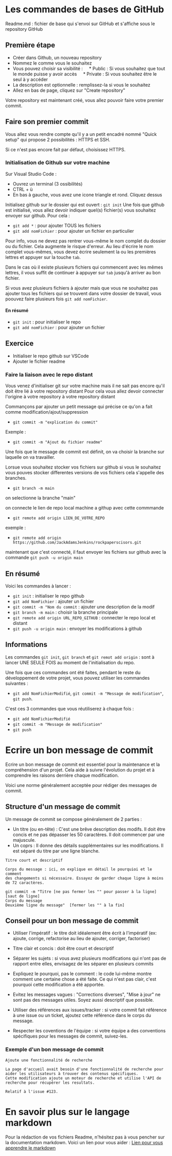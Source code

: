 # Les commandes de bases de GitHub
Readme.md : fichier de base qui s'envoi sur GitHub et s'affiche sous le repository GitHub

## Première étape

* Créer dans Github, un nouveau repository
* Nommez le comme vous le souhaitez
* Vous pouvez choisir sa visibilité :
    * Public : Si vous souhaitez que tout le monde puisse y avoir accès
    * Private : Si vous souhaitez être le seul à y accéder
* La description est optionnelle : remplissez-la si vous le souhaitez
* Allez en bas de page, cliquez sur "Create repository"

Votre repository est maintenant créé, vous allez pouvoir faire votre premier commit.

## Faire son premier commit

Vous allez vous rendre compte qu'il y a un petit encadré nommé "Quick setup" qui propose 2 possibilités : HTTPS et SSH.

Si ce n'est pas encore fait par défaut, choisissez HTTPS.

### Initialisation de Github sur votre machine

Sur Visual Studio Code : 
* Ouvrez un terminal (3 ossibilités)
* CTRL + ù
* En bas à gauche, vous avez une icone triangle et rond. Cliquez dessus

Initialisez github sur le dossier qui est ouvert : 
``git init``
Une fois que github est initialisé, vous allez devoir indiquer quel(s) fichier(s) vous souhaitez envoyer sur github. Pour cela :
* ``git add *`` : pour ajouter TOUS les fichiers
* ``git add nomFichier`` : pour ajouter un fichier en particulier

Pour info, vous ne devez pas rentrer vous-même le nom complet du dossier ou du fichier. Cela augmente le risque d'erreur. Au lieu d'écrire le nom complet vous-mêmes, vous devez écrire seulement la ou les premières lettres et appuyer sur la touche ``tab``.

Dans le cas où il existe plusieurs fichiers qui commencent avec les mêmes lettres, il vous suffit de continuer à appuyer sur ``tab`` jusqu'à arriver au bon fichier.

Si vous avez plusieurs fichiers à ajouter mais que vous ne souhaitez pas ajouter tous les fichiers qui se trouvent dans votre dossier de travail, vous poouvez faire plusieurs fois ``git add nomFichier``.

#### En résumé

* ``git init`` : pour initialiser le repo
* ``git add nomFichier`` : pour ajouter un fichier

## Exercice
* Initialiser le repo github sur VSCode
* Ajouter le fichier readme

### Faire la liaison avec le repo distant
Vous venez d'initialiser git sur votre machine mais il ne sait pas encore qu'il doit être lié à votre repository distant
Pour cela vous allez devoir connecter l'origine à votre repository à votre repository distant

Commançons par ajouter un petit message qui précise ce qu'on a fait comme modification/ajout/suppression

* ``git commit -m "explication du commit"`` 

Exemple :
* ``git commit -m "Ajout du fichier readme"``

Une fois que le message de commit est définit, on va choisir la branche sur laquelle on va travailler.

Lorsue vous souhaitez stocker vos fichiers sur github si vous le souhaitez vous pouves stocker differentes versions de vos fichiers cela s'appelle des branches.

* ``git branch -m main``

on selectionne la branche "main"

on connecte le lien de repo local machine a githup avec cette commmande

* ``git remote add origin LIEN_DE_VOTRE_REPO``

exemple :
* ``git remote add origin https://github.com/JackAdamsJenkins/rockpaperscisors.git``

maintenant que c'est connecté, il faut envoyer les fichiers sur github avec la commande ``git push -u origin main``

## En résumé

Voici les commandes à lancer : 
* ``git init`` : initialiser le repo github
* ``git add NomFichier`` : ajouter un fichier
* ``git commit -m "Nom du commit`` : ajouter une description de la modif
* ``git branch -m main`` : choisir la branche principale
* ``git remote add origin URL_REPO_GITHUB`` : connecter le repo local et distant
* ``git push -u origin main`` : envoyer les modifications à github

## Informations

Les commandes ``git init``, ``git branch`` et ``git remot add origin`` : sont à lancer UNE SEULE FOIS au moment de l'initialisation du repo.

Une fois que ces commandes ont été faites, pendant le reste du développement de votre projet, vous pouvez utiliser les commandes suivantes : 
* ``git add NomFichierModifié``, ``git commit -m "Message de modification"``, ``git push``.

C'est ces 3 commandes que vous réutiliserez à chaque fois :
* ``git add NomFichierModifié``
* ``git commit -m "Message de modification"``
* ``git push``

# Ecrire un bon message de commit

Ecrire un bon message de commit est essentiel pour la maintenance et la compréhension d'un projet. Cela aide à suivre l'évolution du projet et à comprendre les raisons derrière chaque modification.

Voici une norme généralement acceptée pour rédiger des messages de commit.

## Structure d'un message de commit

Un message de commit se compose généralement de 2 parties :

* Un titre (ou en-tête) : C'est une brêve description des modifs. Il doit être concis et ne pas dépasser les 50 caractères. Il doit commencer par une majuscule.
* Un coprs : Il donne des détails supplémentaires sur les modifications. Il est séparé du titre par une ligne blanche.

```
Titre court et descriptif

Corps du message : ici, on explique en détail le pourquioi et le comment
des changements si nécessaire. Essayez de garder chaque ligne à moins
de 72 caractères.
```

```
git commit -m "Titre [ne pas fermer les "" pour passer à la ligne]
[saut de ligne]
Corps du message
Deuxième ligne du message"  [fermer les "" à la fin]
```

## Conseil pour un bon message de commit

* Utiliser l'impératif : le titre doit idéalement être écrit à l'impératif (ex: ajoute, corrige, refactorise au lieu de ajouter, corriger, factoriser)

* Titre clair et concis : doit être court et descriptif
* Séparer les sujets : si vous avez plusieurs modifications qui n'ont pas de rapport entre elles, envisagez de les séparer en plusieurs commits
* Expliquez le pourquoi, pas le comment : le code lui-même montre comment une certaine chose a été faite. Ce qui n'est pas clair, c'est pourquoi cette modification a été apportée.
* Evitez les messages vagues : "Corrections diverses", "Mise à jour" ne sont pas des messages utiles. Soyez aussi descriptif que possible.
* Utiliser des références aux issues/tracker : si votre commit fait référence à une issue ou un ticket, ajoutez cette référence dans le corps du message.
* Respecter les coventions de l'équipe : si votre équipe a des conventions spécifiques pour les messages de commit, suivez-les.

### Exemple d'un bon message de commit

```
Ajoute une fonctionnalité de recherche

La page d'accueil avait besoin d'une fonctionnalité de recherche pour aider les utilisateurs à trouver des contenus spécifiques.
Cette modification ajoute un moteur de recherche et utilise l'API de recherche pour récupérer les resultats.

Relatif à l'issue #123.
```
# En savoir plus sur le langage markdown

Pour la rédaction de vos fichiers Readme, n'hésitez pas à vous pencher sur la documentation markdown. Voici un lien pour vous aider :
[Lien pour vous apprendre le markdown](https://programminghistorian.org/fr/lecons/debuter-avec-markdown)








